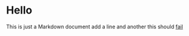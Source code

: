 # Hello
This is just a Markdown document
add a line
and another
this should [fail](/link/to/nowhere/)
